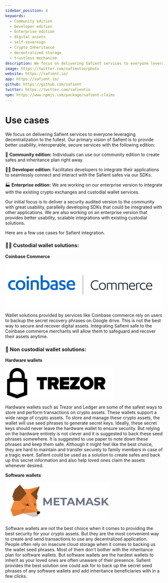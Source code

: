 ```yaml
---
sidebar_position: 4
keywords:
  - Community edition
  - Developer edition
  - Enterprise edition
  - digital assets
  - self-sovereign
  - Crypto Inheritance
  - decentralized storage
  - trustless mechanism
description: We focus on delivering Safient services to everyone leveraging decentralization to the fullest. Our primary vision of Safient is to provide better usability, interoperable, secure services with the following edition.
image: https://twitter.com/safientio/photo
website: https://safient.io/
app: https://safient.io/
github: https://github.com/safient
twitter: https://twitter.com/safientio
npm: https://www.npmjs.com/package/safient-claims
---
```


# Use cases

We focus on delivering Safient services to everyone leveraging decentralization to the fullest. Our primary vision of Safient is to provide better usability, interoperable, secure services with the following edition:

👯 **Community edition:** Individuals can use our community edition to create safes and inheritance plan right away.

🧑‍💻 **Developer edition:** Facilitates developers to integrate their applications to seamlessly connect and interact with the Safient safes via our SDKs.

🏭 **Enterprise edition:** We are working on our enterprise version to integrate with the existing crypto exchanges and custodial wallet services.

Our initial focus is to deliver a security audited version to the community with great usability, parallelly developing SDKs that could be integrated with other applications. We are also working on an enterprise version that provides better usability, scalable integrations with existing custodial solutions.

Here are a few use cases for Safient integration.

### 👮‍♂️ **Custodial wallet solutions:**

**Coinbase Commerce**

![Coinbase](/img/coinbase.svg)

Wallet solutions provided by services like Coinbase commerce rely on users to backup the secret recovery phrases on Google drive. This is not the best way to secure and recover digital assets.
Integrating Safient safe to the Coinbase commerce merchants will allow them to safeguard and recover their assets anytime.


### 📱 Non custodial wallet solutions:

**Hardware wallets**

![Trezor](/img/trezor.svg)

Hardware wallets such as Trezor and Ledger are some of the safest ways to store and perform transactions on crypto assets. These wallets support a wide range of crypto assets. To store and manage these crypto assets, the wallet will use seed phrases to generate secret keys. Ideally, these secret keys should never leave the hardware wallet to ensure security. But relying on the hardware entirely is not clever and it is suggested to back these seed phrases somewhere. It is suggested to use paper to note down these phrases and keep them safe. Although it might feel like the best choice, they are hard to maintain and transfer securely to family members in case of a tragic event.
Safient could be used as a solution to create safes and back up this secret information and also help loved ones claim the assets whenever desired.

**Software wallets**

![Metamask](/img/metamask.svg)

Software wallets are not the best choice when it comes to providing the best security for your crypto assets. But they are the most convenient way to create and send transactions to use any decentralized application. People often rely on insecure cloud storage when it comes to backing us the wallet seed phrases. Most of them don't bother with the inheritance plan for software wallets. But software wallets are the hardest wallets to inherit as your loved ones are often unaware of their presence.
Safient provides the best solution one could ask for to back up the secret seed phrases of any software wallets and add inheritance beneficiaries with in a few clicks.
